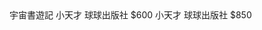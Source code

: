 <?xml version="1.0" encoding="utf-8"?>
<?xml-stylesheet href="mycss.css" type="text/css"?>
<books>
<heading>宇宙書遊記</heading>
<book>
<title>外太空的冒險</title>
<author>小天才</author>
<publisher>球球出版社</publisher>
<price>$600</price>
</book>
<book>
<title>宇宙世界的秘密</title>
<author>小天才</author>
<publisher>球球出版社</publisher>
<price>$850</price>
</book>
</books>
